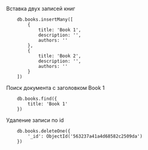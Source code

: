 Вставка двух записей книг
```
    db.books.insertMany([
        {   
            title: 'Book 1',
            description: '',
            authors: ''
        },
        {   
            title: 'Book 2',
            description: '',
            authors: ''
        }
    ])
```

Поиск документа с заголовком Book 1
```
    db.books.find({
        title: 'Book 1'
    })
```


Удаление записи по id
```
    db.books.deleteOne({
        '_id': ObjectId('563237a41a4d68582c2509da')
    })
```
